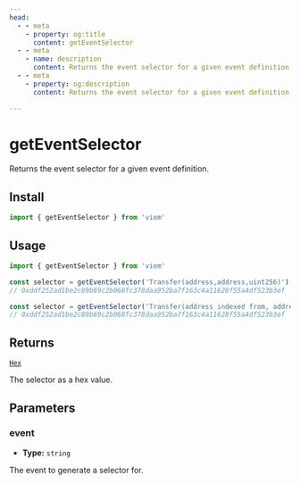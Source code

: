 ```yaml
---
head:
  - - meta
    - property: og:title
      content: getEventSelector
  - - meta
    - name: description
      content: Returns the event selector for a given event definition.
  - - meta
    - property: og:description
      content: Returns the event selector for a given event definition.

---
```


# getEventSelector

Returns the event selector for a given event definition.

## Install

```ts
import { getEventSelector } from 'viem'
```

## Usage

```ts
import { getEventSelector } from 'viem'

const selector = getEventSelector('Transfer(address,address,uint256)')
// 0xddf252ad1be2c89b69c2b068fc378daa952ba7f163c4a11628f55a4df523b3ef

const selector = getEventSelector('Transfer(address indexed from, address indexed to, uint256 amount)')
// 0xddf252ad1be2c89b69c2b068fc378daa952ba7f163c4a11628f55a4df523b3ef
```

## Returns

[`Hex`](/docs/glossary/types#hex)

The selector as a hex value.

## Parameters

### event

- **Type:** `string`

The event to generate a selector for.

